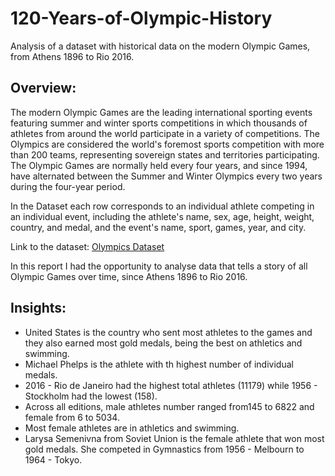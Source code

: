 # 120-Years-of-Olympic-History
Analysis of a dataset with historical data on the modern Olympic Games, from Athens 1896 to Rio 2016.

## Overview:
The modern Olympic Games are the leading international sporting events featuring summer and winter sports competitions in which thousands of athletes from around the world participate in a variety of competitions. The Olympics are considered the world's foremost sports competition with more than 200 teams, representing sovereign states and territories participating. The Olympic Games are normally held every four years, and since 1994, have alternated between the Summer and Winter Olympics every two years during the four-year period.

In the Dataset each row corresponds to an individual athlete competing in an individual event, including the athlete's name, sex, age, height, weight, country, and medal, and the event's name, sport, games, year, and city.

Link to the dataset: [Olympics Dataset](https://app.mavenanalytics.io/datasets?search=olympic)

In this report I had the opportunity to analyse data that tells a story of all Olympic Games over time, since Athens 1896 to Rio 2016.

## Insights:
- United States is the country who sent most athletes to the games and they also earned most gold medals, being the best on athletics and swimming.
- Michael Phelps is the athlete with th highest number of individual medals.
- 2016 - Rio de Janeiro had the highest total athletes (11179) while 1956 - Stockholm had the lowest (158).
- Across all editions, male athletes number ranged from145 to 6822 and female from 6 to 5034.
- Most female athletes are in athletics and swimming.
- Larysa Semenivna from Soviet Union is the female athlete that won most gold medals. She competed in Gymnastics from 1956 - Melbourn to 1964 - Tokyo.
